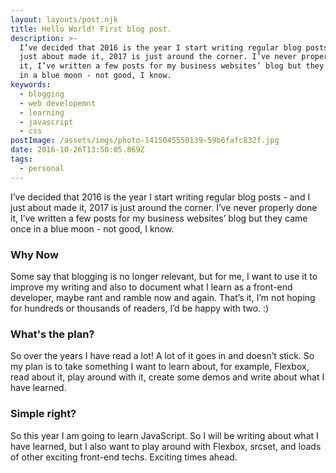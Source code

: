 ```yaml
---
layout: layouts/post.njk
title: Hello World! First blog post.
description: >-
  I’ve decided that 2016 is the year I start writing regular blog posts - and I
  just about made it, 2017 is just around the corner. I’ve never properly done
  it, I’ve written a few posts for my business websites’ blog but they came once
  in a blue moon - not good, I know.
keywords:
  - blogging
  - web developemnt
  - learning
  - javascript
  - css
postImage: /assets/imgs/photo-1415045550139-59b6fafc832f.jpg
date: 2016-10-26T13:50:05.869Z
tags:
  - personal
---
```

I’ve decided that 2016 is the year I start writing regular blog posts - and I just about made it, 2017 is just around the corner. I’ve never properly done it, I’ve written a few posts for my business websites’ blog but they came once in a blue moon - not good, I know.

### Why Now

Some say that blogging is no longer relevant, but for me, I want to use it to improve my writing and also to document what I learn as a front-end developer, maybe rant and ramble now and again. That’s it, I’m not hoping for hundreds or thousands of readers, I’d be happy with two. :)

### What's the plan? 

So over the years I have read a lot! A lot of it goes in and doesn’t stick. So my plan is to take something I want to learn about, for example, Flexbox, read about it, play around with it, create some demos and write about what I have learned.

### Simple right?

So this year I am going to learn JavaScript. So I will be writing about what I have learned, but I also want to play around with Flexbox, srcset, and loads of other exciting front-end techs. Exciting times ahead.
